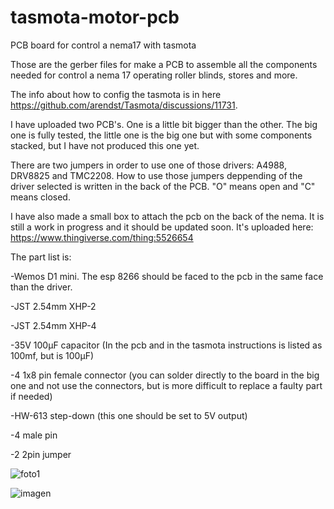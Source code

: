 # tasmota-motor-pcb
PCB board for control a nema17 with tasmota


Those are the gerber files for make a PCB to assemble all the components needed for control a nema 17 operating roller blinds, stores and more.

The info about how to config the tasmota is in here https://github.com/arendst/Tasmota/discussions/11731.

I have uploaded two PCB's. One is a little bit bigger than the other. The big one is fully tested, the little one is the big one but with some components stacked, but I have not produced this one yet.

There are two jumpers in order to use one of those drivers: A4988, DRV8825 and TMC2208. How to use those jumpers deppending of the driver selected is written in the back of the PCB. "O" means open and "C" means closed.

I have also made a small box to attach the pcb on the back of the nema. It is still a work in progress and it should be updated soon. It's uploaded here:  https://www.thingiverse.com/thing:5526654

The part list is:


-Wemos D1 mini. The esp 8266 should be faced to the pcb in the same face than the driver.

-JST 2.54mm XHP-2

-JST 2.54mm XHP-4

-35V 100μF capacitor (In the pcb and in the tasmota instructions is listed as 100mf, but is 100μF)

-4 1x8 pin female connector (you can solder directly to the board in the big one and not use the connectors, but is more difficult to replace a faulty part if needed)

-HW-613 step-down (this one should be set to 5V output)

-4 male pin

-2 2pin jumper

![foto1](https://user-images.githubusercontent.com/5169740/191841561-7c89e66a-ec90-4526-a355-b9c57f50acb5.jpg)


![imagen](https://user-images.githubusercontent.com/5169740/191841045-fd6e1e0a-721f-4c07-bcf0-691c5f9dedc5.png)

